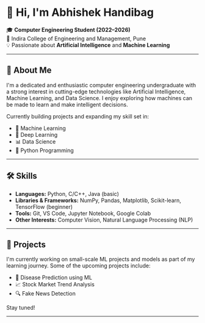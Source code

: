 # 👋 Hi, I'm Abhishek Handibag

🎓 **Computer Engineering Student (2022–2026)**  
📍 Indira College of Engineering and Management, Pune  
💡 Passionate about **Artificial Intelligence** and **Machine Learning**

---

## 🚀 About Me

I'm a dedicated and enthusiastic computer engineering undergraduate with a strong interest in cutting-edge technologies like Artificial Intelligence, Machine Learning, and Data Science. I enjoy exploring how machines can be made to learn and make intelligent decisions.

Currently building projects and expanding my skill set in:

- 🤖 Machine Learning
- 🧠 Deep Learning
- 📊 Data Science
- 🐍 Python Programming

---

## 🛠️ Skills

- **Languages:** Python, C/C++, Java (basic)
- **Libraries & Frameworks:** NumPy, Pandas, Matplotlib, Scikit-learn, TensorFlow (beginner)
- **Tools:** Git, VS Code, Jupyter Notebook, Google Colab
- **Other Interests:** Computer Vision, Natural Language Processing (NLP)

---

## 📂 Projects

I'm currently working on small-scale ML projects and models as part of my learning journey. Some of the upcoming projects include:

- 🏥 Disease Prediction using ML
- 📈 Stock Market Trend Analysis
- 🔍 Fake News Detection

Stay tuned!

---

